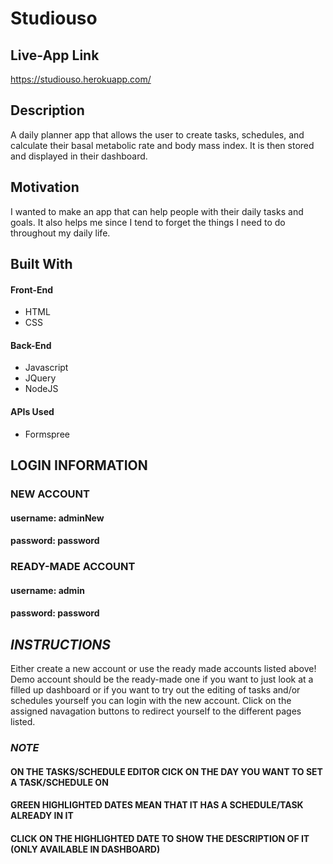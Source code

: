 Studiouso
===

Live-App Link
---
https://studiouso.herokuapp.com/

Description
---
A daily planner app that allows the user to create tasks, schedules, and calculate their basal metabolic rate and 
body mass index. It is then stored and displayed in their dashboard.

Motivation
---
I wanted to make an app that can help people with their daily tasks and goals. It also helps me since I tend to 
forget the things I need to do throughout my daily life.

Built With
---
#### Front-End

* HTML
* CSS

#### Back-End

* Javascript
* JQuery
* NodeJS

#### APIs Used

* Formspree

LOGIN INFORMATION
---

### NEW ACCOUNT
#### username: adminNew
#### password: password

### READY-MADE ACCOUNT
#### username: admin
#### password: password

*INSTRUCTIONS*
---
Either create a new account or use the ready made accounts listed above! Demo account should be the ready-made one if you want to just look at a filled up dashboard or if you want to try out the editing of tasks and/or schedules yourself you can login with the new account. Click on the assigned navagation buttons to redirect yourself to the different pages listed.

### *NOTE*
#### ON THE TASKS/SCHEDULE EDITOR CICK ON THE DAY YOU WANT TO SET A TASK/SCHEDULE ON
#### GREEN HIGHLIGHTED DATES MEAN THAT IT HAS A SCHEDULE/TASK ALREADY IN IT
#### CLICK ON THE HIGHLIGHTED DATE TO SHOW THE DESCRIPTION OF IT (ONLY AVAILABLE IN DASHBOARD)
